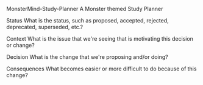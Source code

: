 MonsterMind-Study-Planner
A Monster themed Study Planner

Status
What is the status, such as proposed, accepted, rejected, deprecated, superseded, etc.?

Context
What is the issue that we're seeing that is motivating this decision or change?

Decision
What is the change that we're proposing and/or doing?

Consequences
What becomes easier or more difficult to do because of this change?
